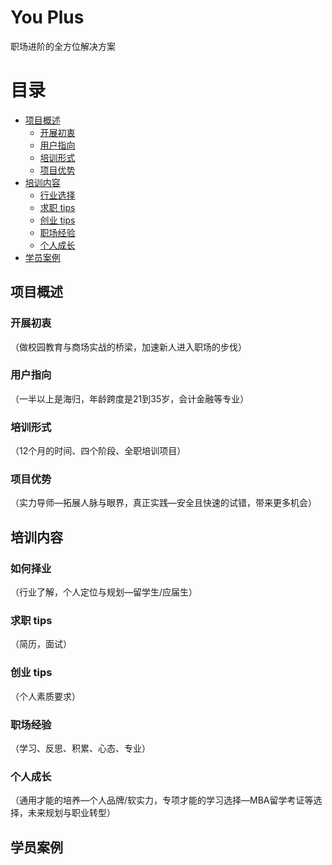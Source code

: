 # You Plus
职场进阶的全方位解决方案

目录
=================

<!--ts-->
   * [项目概述](#项目概述)
      * [开展初衷](#开展初衷)
      * [用户指向](#用户指向)
      * [培训形式](#培训形式)
      * [项目优势](#项目优势)
   * [培训内容](#培训内容)
      * [行业选择](#行业选择)
      * [求职 tips](#求职-tips)
      * [创业 tips](#创业-tips)
      * [职场经验](#职场经验)
      * [个人成长](#个人成长)
   * [学员案例](#学员案例)
<!--te-->


## 项目概述

### 开展初衷
（做校园教育与商场实战的桥梁，加速新人进入职场的步伐）
### 用户指向
（一半以上是海归，年龄跨度是21到35岁，会计金融等专业）
### 培训形式
（12个月的时间、四个阶段、全职培训项目）
### 项目优势
（实力导师—拓展人脉与眼界，真正实践—安全且快速的试错，带来更多机会）

## 培训内容

### 如何择业
（行业了解，个人定位与规划—留学生/应届生）
### 求职 tips
（简历，面试）
### 创业 tips
（个人素质要求）
### 职场经验
（学习、反思、积累、心态、专业）
### 个人成长
（通用才能的培养—个人品牌/软实力，专项才能的学习选择—MBA留学考证等选择，未来规划与职业转型）

## 学员案例
